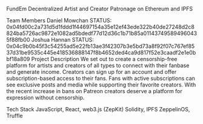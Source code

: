 FundEm
Decentralized Artist and Creator Patronage on Ethereum and IPFS

Team Members
Daniel Mowchan
STATUS:
0x04fd00c2a731d5d1fddd1f44697154a35e12ef43ede322b40de27248d2c8824ba5726ac9872e1082ad5bdedf77d12d36c1b71b85a011437495894960435f88fb00
Joshua Hannan
STATUS:
0x04c9b0b45f3c54255ad5e22fb13ae3f42307b3e5bd73a8f92f07c767ef8537d31be9535c445e418536888147f8b4652ded4ca9d817f52e3caadf2e1e0bbf18a809
Project Description
We set out to create a censorship-free platform for artists and creators of all types to connect with their fanbase and generate income. Creators can sign up for an account and offer subscription-based access to their fans. Fans with active subscriptions can see exclusive posts and media while supporting their favorite creators. With the recent increase in bans on Patreon creators deserve a platform for expression without censorship.

Tech Stack
JavaScript, React, web3.js (ZepKit)
Solidity, IPFS
ZeppelinOS, Truffle
